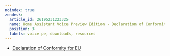 ```yaml
---
noindex: true
zendesk:
  article_id: 26195231223325
  name: Home Assistant Voice Preview Edition - Declaration of Conformity for EU
  position: 3
  labels: voice pe, downloads, resources
---
```


- [Declaration of Conformity for EU](/static/docs/voice/ha_voice_preview_edition_doc_eu.pdf)
